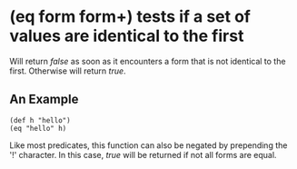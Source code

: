 # (eq form form+) tests if a set of values are identical to the first
Will return _false_ as soon as it encounters a form that is not identical to the first. Otherwise will return _true_.

## An Example

    (def h "hello")
    (eq "hello" h)

Like most predicates, this function can also be negated by prepending the '!' character. In this case, _true_ will be returned if not all forms are equal.
